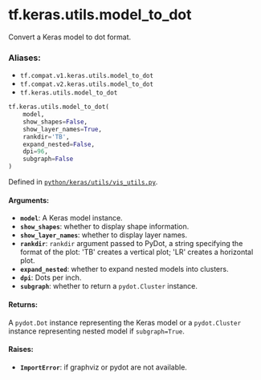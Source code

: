 <div itemscope itemtype="http://developers.google.com/ReferenceObject">
<meta itemprop="name" content="tf.keras.utils.model_to_dot" />
<meta itemprop="path" content="Stable" />
</div>

# tf.keras.utils.model_to_dot

Convert a Keras model to dot format.

### Aliases:

* `tf.compat.v1.keras.utils.model_to_dot`
* `tf.compat.v2.keras.utils.model_to_dot`
* `tf.keras.utils.model_to_dot`

``` python
tf.keras.utils.model_to_dot(
    model,
    show_shapes=False,
    show_layer_names=True,
    rankdir='TB',
    expand_nested=False,
    dpi=96,
    subgraph=False
)
```



Defined in [`python/keras/utils/vis_utils.py`](/code/stable/tensorflow/python/keras/utils/vis_utils.py).

<!-- Placeholder for "Used in" -->


#### Arguments:


* <b>`model`</b>: A Keras model instance.
* <b>`show_shapes`</b>: whether to display shape information.
* <b>`show_layer_names`</b>: whether to display layer names.
* <b>`rankdir`</b>: `rankdir` argument passed to PyDot,
    a string specifying the format of the plot:
    'TB' creates a vertical plot;
    'LR' creates a horizontal plot.
* <b>`expand_nested`</b>: whether to expand nested models into clusters.
* <b>`dpi`</b>: Dots per inch.
* <b>`subgraph`</b>: whether to return a `pydot.Cluster` instance.


#### Returns:

A `pydot.Dot` instance representing the Keras model or
a `pydot.Cluster` instance representing nested model if
`subgraph=True`.



#### Raises:


* <b>`ImportError`</b>: if graphviz or pydot are not available.
